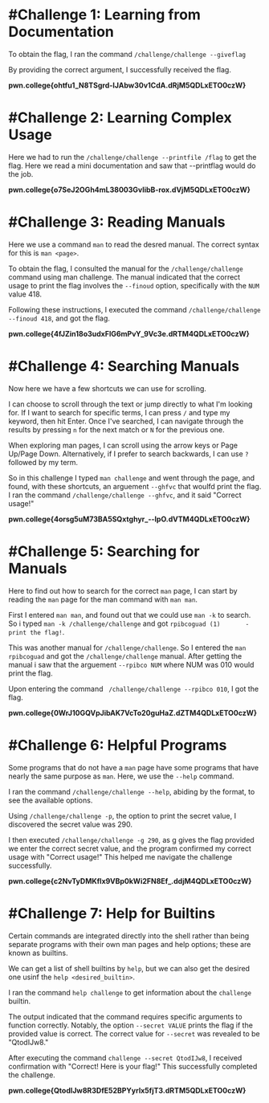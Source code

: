 # #Challenge 1: Learning from Documentation

To obtain the flag, I ran the command `/challenge/challenge --giveflag`

By providing the correct argument, I successfully received the flag.

**pwn.college{ohtfu1_N8TSgrd-IJAbw30v1CdA.dRjM5QDLxETO0czW}**

# #Challenge 2: Learning Complex Usage

Here we had to run the `/challenge/challenge --printfile /flag` to get the flag. Here we read a mini documentation and saw that --printflag would do the job.

**pwn.college{o7SeJ2OGh4mL38003GvIibB-rox.dVjM5QDLxETO0czW}**

# #Challenge 3: Reading Manuals

Here we use a command `man` to read the desred manual. The correct syntax for this is `man <page>`.

To obtain the flag, I consulted the manual for the `/challenge/challenge` command using man challenge. The manual indicated that the correct usage to print the flag involves the `--finoud` option, specifically with the `NUM` value 418. 

Following these instructions, I executed the command `/challenge/challenge --finoud 418`, and got the flag. 

**pwn.college{4fJZin18o3udxFlG6mPvY_9Vc3e.dRTM4QDLxETO0czW}**

# #Challenge 4: Searching Manuals

Now here we have a few shortcuts we can use for scrolling.

I can choose to scroll through the text or jump directly to what I'm looking for. If I want to search for specific terms, I can press `/` and type my keyword, then hit Enter. Once I've searched, I can navigate through the results by pressing `n` for the next match or `N` for the previous one.

When exploring man pages, I can scroll using the arrow keys or Page Up/Page Down. Alternatively, if I prefer to search backwards, I can use `?` followed by my term.

So in this challenge I typed `man challenge` and went through the page, and found, with these shortcuts, an arguement `--ghfvc` that woulfd print the flag. I ran the command `/challenge/challenge --ghfvc`, and it said "Correct usage!"

**pwn.college{4orsg5uM73BA5SQxtghyr_--lpO.dVTM4QDLxETO0czW}**

# #Challenge 5: Searching for Manuals

Here to find out how to search for the correct `man` page, I can start by reading the `man` page for the man command with `man man`.

First I entered `man man`, and found out that we could use `man -k` to search. So i typed `man -k /challenge/challenge` and got `rpibcoguad (1)       - print the flag!`.

This was another manual for `/challenge/challenge`. So I entered the `man rpibcoguad` and got the `/challenge/challenge` manual. After getting the manual i saw that the arguement `--rpibco NUM` where NUM was 010 would print the flag.

Upon entering the command ` /challenge/challenge --rpibco 010`, I got the flag.

**pwn.college{0WrJ10GQVpJibAK7VcTo20guHaZ.dZTM4QDLxETO0czW}**

# #Challenge 6: Helpful Programs

Some programs that do not have a `man` page have some programs that have nearly the same purpose as `man`. Here, we use the `--help` command.

I ran the command `/challenge/challenge --help`, abiding by the format, to see the available options. 

Using  `/challenge/challenge -p`, the option to print the secret value, I discovered the secret value was 290. 

I then executed `/challenge/challenge -g 290`, as g gives the flag provided we enter the correct secret value, and the program confirmed my correct usage with "Correct usage!" This helped me navigate the challenge successfully.

**pwn.college{c2NvTyDMKflx9VBp0kWi2FN8Ef_.ddjM4QDLxETO0czW}**

# #Challenge 7: Help for Builtins

Certain commands are integrated directly into the shell rather than being separate programs with their own man pages and help options; these are known as builtins.

We can get a list of shell builtins by `help`, but we can also get the desired one usinf the `help <desired_builtin>`.

I ran the command `help challenge` to get information about the `challenge` builtin. 

The output indicated that the command requires specific arguments to function correctly. Notably, the option `--secret VALUE` prints the flag if the provided value is correct. The correct value for `--secret` was revealed to be "QtodIJw8."

After executing the command `challenge --secret QtodIJw8`, I received confirmation with "Correct! Here is your flag!" This successfully completed the challenge.

**pwn.college{QtodIJw8R3DfE52BPYyrlx5fjT3.dRTM5QDLxETO0czW}**
